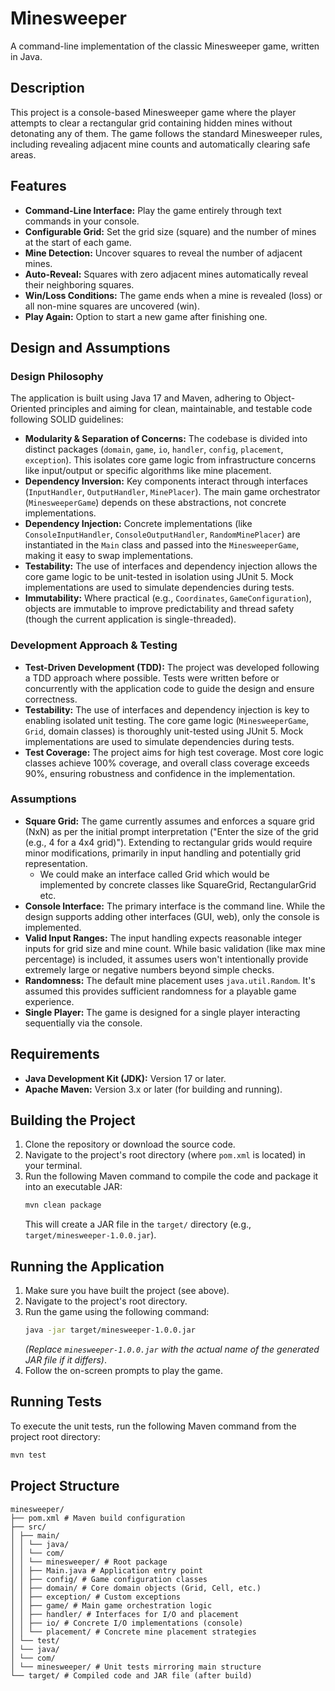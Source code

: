 # Minesweeper

A command-line implementation of the classic Minesweeper game, written in Java.

## Description

This project is a console-based Minesweeper game where the player attempts to clear a rectangular grid containing hidden mines without detonating any of them. The game follows the standard Minesweeper rules, including revealing adjacent mine counts and automatically clearing safe areas.

## Features

*   **Command-Line Interface:** Play the game entirely through text commands in your console.
*   **Configurable Grid:** Set the grid size (square) and the number of mines at the start of each game.
*   **Mine Detection:** Uncover squares to reveal the number of adjacent mines.
*   **Auto-Reveal:** Squares with zero adjacent mines automatically reveal their neighboring squares.
*   **Win/Loss Conditions:** The game ends when a mine is revealed (loss) or all non-mine squares are uncovered (win).
*   **Play Again:** Option to start a new game after finishing one.

## Design and Assumptions

### Design Philosophy

The application is built using Java 17 and Maven, adhering to Object-Oriented principles and aiming for clean, maintainable, and testable code following SOLID guidelines:

*   **Modularity & Separation of Concerns:** The codebase is divided into distinct packages (`domain`, `game`, `io`, `handler`, `config`, `placement`, `exception`). This isolates core game logic from infrastructure concerns like input/output or specific algorithms like mine placement.
*   **Dependency Inversion:** Key components interact through interfaces (`InputHandler`, `OutputHandler`, `MinePlacer`). The main game orchestrator (`MinesweeperGame`) depends on these abstractions, not concrete implementations.
*   **Dependency Injection:** Concrete implementations (like `ConsoleInputHandler`, `ConsoleOutputHandler`, `RandomMinePlacer`) are instantiated in the `Main` class and passed into the `MinesweeperGame`, making it easy to swap implementations.
*   **Testability:** The use of interfaces and dependency injection allows the core game logic to be unit-tested in isolation using JUnit 5. Mock implementations are used to simulate dependencies during tests.
*   **Immutability:** Where practical (e.g., `Coordinates`, `GameConfiguration`), objects are immutable to improve predictability and thread safety (though the current application is single-threaded).

### Development Approach & Testing

*   **Test-Driven Development (TDD):** The project was developed following a TDD approach where possible. Tests were written before or concurrently with the application code to guide the design and ensure correctness.
*   **Testability:** The use of interfaces and dependency injection is key to enabling isolated unit testing. The core game logic (`MinesweeperGame`, `Grid`, domain classes) is thoroughly unit-tested using JUnit 5. Mock implementations are used to simulate dependencies during tests.
*   **Test Coverage:** The project aims for high test coverage. Most core logic classes achieve 100% coverage, and overall class coverage exceeds 90%, ensuring robustness and confidence in the implementation.

### Assumptions


*   **Square Grid:** The game currently assumes and enforces a square grid (NxN) as per the initial prompt interpretation ("Enter the size of the grid (e.g., 4 for a 4x4 grid)"). Extending to rectangular grids would require minor modifications, primarily in input handling and potentially grid representation.
    * We could make an interface called Grid which would be implemented by concrete classes like SquareGrid, RectangularGrid etc.    
* **Console Interface:** The primary interface is the command line. While the design supports adding other interfaces (GUI, web), only the console is implemented.
*   **Valid Input Ranges:** The input handling expects reasonable integer inputs for grid size and mine count. While basic validation (like max mine percentage) is included, it assumes users won't intentionally provide extremely large or negative numbers beyond simple checks.
*   **Randomness:** The default mine placement uses `java.util.Random`. It's assumed this provides sufficient randomness for a playable game experience.
*   **Single Player:** The game is designed for a single player interacting sequentially via the console.

## Requirements

*   **Java Development Kit (JDK):** Version 17 or later.
*   **Apache Maven:** Version 3.x or later (for building and running).

## Building the Project

1.  Clone the repository or download the source code.
2.  Navigate to the project's root directory (where `pom.xml` is located) in your terminal.
3.  Run the following Maven command to compile the code and package it into an executable JAR:
    ```bash
    mvn clean package
    ```
    This will create a JAR file in the `target/` directory (e.g., `target/minesweeper-1.0.0.jar`).

## Running the Application

1.  Make sure you have built the project (see above).
2.  Navigate to the project's root directory.
3.  Run the game using the following command:
    ```bash
    java -jar target/minesweeper-1.0.0.jar
    ```
    *(Replace `minesweeper-1.0.0.jar` with the actual name of the generated JAR file if it differs)*.
4.  Follow the on-screen prompts to play the game.

## Running Tests

To execute the unit tests, run the following Maven command from the project root directory:

```bash
mvn test
```

## Project Structure
```
minesweeper/
├── pom.xml # Maven build configuration
├── src/
│ ├── main/
│ │ └── java/
│ │ └── com/
│ │ └── minesweeper/ # Root package
│ │ ├── Main.java # Application entry point
│ │ ├── config/ # Game configuration classes
│ │ ├── domain/ # Core domain objects (Grid, Cell, etc.)
│ │ ├── exception/ # Custom exceptions
│ │ ├── game/ # Main game orchestration logic
│ │ ├── handler/ # Interfaces for I/O and placement
│ │ ├── io/ # Concrete I/O implementations (console)
│ │ └── placement/ # Concrete mine placement strategies
│ └── test/
│ └── java/
│ └── com/
│ └── minesweeper/ # Unit tests mirroring main structure
└── target/ # Compiled code and JAR file (after build)
```